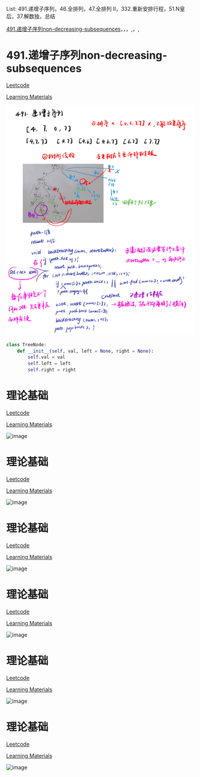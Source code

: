 List: 491.递增子序列，46.全排列，47.全排列 II，332.重新安排行程，51.N皇后，37.解数独，总结

[491.递增子序列non-decreasing-subsequences](#01)，[](#02)，[](#03)，[](#04),[](#05)，[](#06),[](#07)

# <span id="01">491.递增子序列non-decreasing-subsequences</span>

[Leetcode](https://leetcode.cn/problems/non-decreasing-subsequences/description/) 

[Learning Materials](https://programmercarl.com/0491.%E9%80%92%E5%A2%9E%E5%AD%90%E5%BA%8F%E5%88%97.html)

![image](../images/491-non-decreasing-subsequences.png)

```python
class TreeNode:
    def __init__(self, val, left = None, right = None):
        self.val = val
        self.left = left
        self.right = right
```

# <span id="02">理论基础</span>

[Leetcode]() 

[Learning Materials]()

![image](../images/.png)

# <span id="03">理论基础</span>

[Leetcode]() 

[Learning Materials]()

![image](../images/.png)

# <span id="04">理论基础</span>

[Leetcode]() 

[Learning Materials]()

![image](../images/.png)

# <span id="05">理论基础</span>

[Leetcode]() 

[Learning Materials]()

![image](../images/.png)

# <span id="06">理论基础</span>

[Leetcode]() 

[Learning Materials]()

![image](../images/.png)

# <span id="07">理论基础</span>

[Leetcode]() 

[Learning Materials]()

![image](../images/.png)

